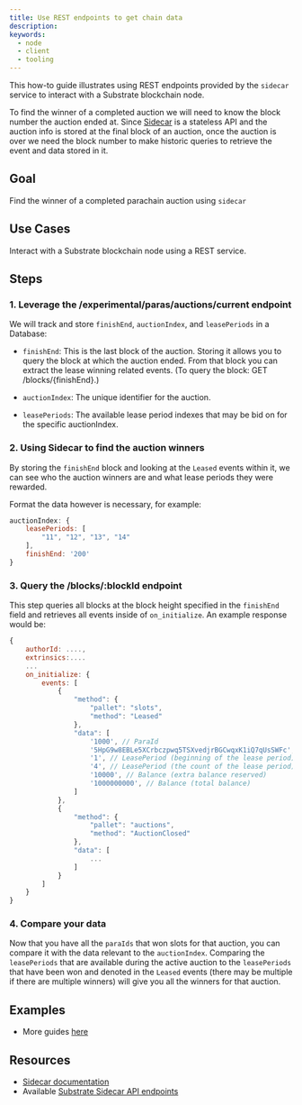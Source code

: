 ```yaml
---
title: Use REST endpoints to get chain data
description:
keywords:
  - node
  - client
  - tooling
---
```


This how-to guide illustrates using REST endpoints provided by the `sidecar` service to interact with a Substrate blockchain node.

To find the winner of a completed auction we will need to know the block number the auction ended at. Since [Sidecar](https://github.com/paritytech/substrate-api-sidecar) is a stateless API and the auction info is stored at the final block of an auction, once the auction is over we need the block number to make historic queries to retrieve the event and data stored in it.

## Goal

Find the winner of a completed parachain auction using `sidecar`

## Use Cases

Interact with a Substrate blockchain node using a REST service.

## Steps

### 1. Leverage the /experimental/paras/auctions/current endpoint

We will track and store `finishEnd`, `auctionIndex`, and `leasePeriods` in a Database:

- `finishEnd`: This is the last block of the auction. Storing it allows you to query the block at which the auction ended. From that block you can extract the
  lease winning related events. (To query the block: GET /blocks/{finishEnd}.)

- `auctionIndex`: The unique identifier for the auction.

- `leasePeriods`: The available lease period indexes that may be bid on for the specific auctionIndex.

### 2. Using Sidecar to find the auction winners

By storing the `finishEnd` block and looking at the `Leased` events within it, we can see who the auction winners are and what lease periods they were rewarded.

Format the data however is necessary, for example:

```js
auctionIndex: {
    leasePeriods: [
        "11", "12", "13", "14"
    ],
    finishEnd: '200'
}
```

### 3. Query the /blocks/:blockId endpoint

This step queries all blocks at the block height specified in the `finishEnd` field and retrieves all events inside of `on_initialize`. An example response would be:

```js
{
    authorId: ....,
    extrinsics:....
    ...
    on_initialize: {
        events: [
            {
                "method": {
                    "pallet": "slots",
                    "method": "Leased"
                },
                "data": [
                    '1000', // ParaId
                    '5HpG9w8EBLe5XCrbczpwq5TSXvedjrBGCwqxK1iQ7qUsSWFc', // AccountId
                    '1', // LeasePeriod (beginning of the lease period)
                    '4', // LeasePeriod (the count of the lease period)
                    '10000', // Balance (extra balance reserved)
                    '1000000000', // Balance (total balance)
                ]
            },
            {
                "method": {
                    "pallet": "auctions",
                    "method": "AuctionClosed"
                },
                "data": [
                    ...
                ]
            }
        ]
    }
}
```

### 4. Compare your data

Now that you have all the `paraIds` that won slots for that auction, you can compare it with the data relevant to the `auctionIndex`.
Comparing the `leasePeriods` that are available during the active auction to the `leasePeriods` that have been won and denoted in the
`Leased` events (there may be multiple if there are multiple winners) will give you all the winners for that auction.

## Examples

- More guides [here](https://github.com/paritytech/substrate-api-sidecar/tree/master/guides)

## Resources

- [Sidecar documentation](https://github.com/paritytech/substrate-api-sidecar)
- Available [Substrate Sidecar API endpoints](https://paritytech.github.io/substrate-api-sidecar/dist/)
